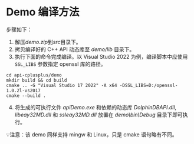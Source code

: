 # Demo 编译方法

步骤如下：

1. 解压*demo.zip*到*src*目录下。
2. 拷贝编译好的 C++ API 动态库至 *demo/lib* 目录下。
3. 执行下面的命令完成编译。以 Visual Studio 2022 为例，编译脚本中应使用 `SSL_LIBS` 参数指定 openssl 库的路径。
```
cd api-cplusplus/demo
mkdir build && cd build
cmake .. -G "Visual Studio 17 2022" -A x64 -DSSL_LIBS=D:/openssl-1.0.2l-vs2017
cmake --build .
```
4. 将生成的可执行文件 *apiDemo.exe* 和依赖的动态库 *DolphinDBAPI.dll*, *libeay32MD.dll* 和 *ssleay32MD.dll* 放置在 *demo\bin\Debug* 目录下即可执行。

💡注意：该 demo 同样支持 mingw 和 Linux，只是 cmake 语句略有不同。
